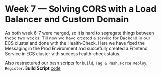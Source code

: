 # Week 7 — Solving CORS with a Load Balancer and Custom Domain
As both week 6-7 were merged, so it is hard to segregate things between these two weeks. Till now we have created a service for Backend in our ECS cluster and done with the Health-Check. Here we have fixed the Messaging in the Prod Environment and succefully created a Frontend Service in ECS cluster with success health-check status.

Also restructured our bash scripts for `build`, `Tag & Push`, `Force Deploy`, `Register`.
**Build Script** [code](https://github.com/krunalijain/aws-bootcamp-cruddur-2023/blob/main/bin/frontend/build)
